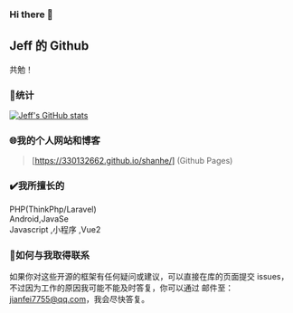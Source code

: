 ### Hi there 👋

<!--
**330132662/330132662** is a ✨ _special_ ✨ repository because its `README.md` (this file) appears on your GitHub profile.

Here are some ideas to get you started:

- 🔭 I’m currently working on ...
- 🌱 I’m currently learning ...
- 👯 I’m looking to collaborate on ...
- 🤔 I’m looking for help with ...
- 💬 Ask me about ...
- 📫 How to reach me: ...
- 😄 Pronouns: ...
- ⚡ Fun fact: ...
-->


## Jeff 的 Github

共勉！

### 🚀统计

[![Jeff's GitHub stats](https://github-readme-stats.vercel.app/api?username=330132662&show_icons=true)](https://github.com/330132662/)

### 🌐我的个人网站和博客

> [https://330132662.github.io/shanhe/] (Github Pages)

 

### ✔️我所擅长的  
PHP(ThinkPhp/Laravel)  
Android,JavaSe  
Javascript ,小程序  ,Vue2


 

### 📧如何与我取得联系

如果你对这些开源的框架有任何疑问或建议，可以直接在库的页面提交 issues，不过因为工作的原因我可能不能及时答复，你可以通过  邮件至：jianfei7755@qq.com，我会尽快答复。


